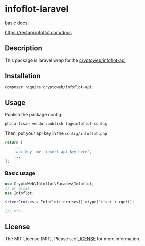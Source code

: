 # infoflot-laravel

basic docs:

https://restapi.infoflot.com/docs

## Description

This package is laravel wrap for the [cryptoweb/infoflot-api](https://packagist.org/packages/cryptoweb/infoflot-api)

## Installation

```bash
composer require cryptoweb/infoflot-api
```

## Usage

Publish the package config:

```bash
php artisan vendor:publish tag=infoflot-config
```

Then, put your api key in the `config/infoflot.php`

```php
return [
	...
	'api_key' => 'insert-api-key-here',
	...
];
```

### Basic usage
```php
use CryptoWeb\Infoflot\Facades\Infoflot;
// or alias
use Infoflot;

$riverCruises = Infoflot::cruises()->type('river')->get();

/// etc...
```

## License

The MIT License (MIT). Please see [LICENSE](LICENSE) for more information.

